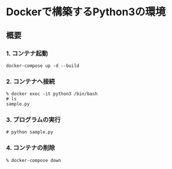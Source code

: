 # Dockerで構築するPython3の環境
## 概要
### 1. コンテナ起動
```
docker-compose up -d --build
```
### 2. コンテナへ接続
```
% docker exec -it python3 /bin/bash
# ls
sample.py
```
### 3. プログラムの実行
```
# python sample.py
```
### 4. コンテナの削除
```
% docker-compose down
```
